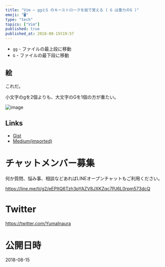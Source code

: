 ```yaml
---
title: "Vim — ggとG のキーストロークを絵で覚える ( G は重力のG )"
emoji: "🖥"
type: "tech"
topics: ["Vim"]
published: true
published_at: 2018-08-15t19:57
---
```


- `gg` - ファイルの最上段に移動
- `G` - ファイルの最下段に移動

## 絵

これだ。

小文字のgを2個よりも、大文字のGを1個の方が重たい。

![image](https://user-images.githubusercontent.com/13635059/44145226-b65bab24-a0c5-11e8-89b3-195c17f2f0b4.png)


## Links

- [Gist](https://gist.github.com/YumaInaura/cfd31df17b33c01147b2ad46565ccba1)
- [Medium(imported)](https://medium.com/supersonic-generation/vim-remember-gg-and-g-keystroke-with-gravitys-g-image-move-to-top-and-move-to-bottom-4e0524f94b7d)








<!-- Update From Qiita API -->

# チャットメンバー募集


何か質問、悩み事、相談などあればLINEオープンチャットもご利用ください。

https://line.me/ti/g2/eEPltQ6Tzh3pYAZV8JXKZqc7PJ6L0rpm573dcQ





# Twitter


https://twitter.com/YumaInaura


<!-- Update From Qiita API -->



# 公開日時

2018-08-15
